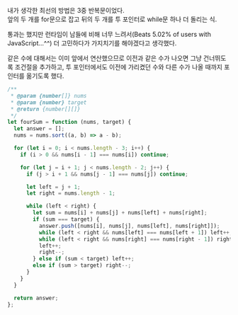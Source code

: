 내가 생각한 최선의 방법은 3중 반복문이었다.  
앞의 두 개를 for문으로 잡고 뒤의 두 개를 투 포인터로 while문 하나 더 돌리는 식.

통과는 했지만 런타임이 남들에 비해 너무 느려서(Beats
5.02% of users with JavaScript...^^) 더 고민하다가 가지치기를 해야겠다고 생각했다.

같은 수에 대해서는 이미 앞에서 연산했으므로 이전과 같은 수가 나오면 그냥 건너뛰도록 조건절을 추가하고, 투 포인터에서도 이전에 가리켰던 수와 다른 수가 나올 때까지 포인터를 옮기도록 했다.

```js
/**
 * @param {number[]} nums
 * @param {number} target
 * @return {number[][]}
 */
let fourSum = function (nums, target) {
  let answer = [];
  nums = nums.sort((a, b) => a - b);

  for (let i = 0; i < nums.length - 3; i++) {
    if (i > 0 && nums[i - 1] === nums[i]) continue;

    for (let j = i + 1; j < nums.length - 2; j++) {
      if (j > i + 1 && nums[j - 1] === nums[j]) continue;

      let left = j + 1;
      let right = nums.length - 1;

      while (left < right) {
        let sum = nums[i] + nums[j] + nums[left] + nums[right];
        if (sum === target) {
          answer.push([nums[i], nums[j], nums[left], nums[right]]);
          while (left < right && nums[left] === nums[left + 1]) left++;
          while (left < right && nums[right] === nums[right - 1]) right--;
          left++;
          right--;
        } else if (sum < target) left++;
        else if (sum > target) right--;
      }
    }
  }

  return answer;
};
```
